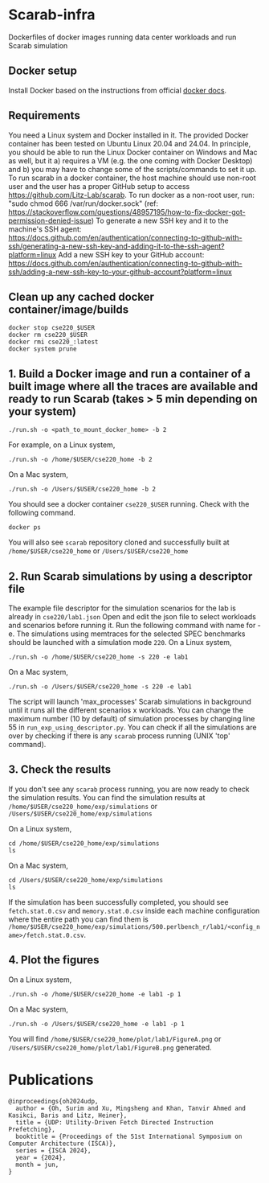 # Scarab-infra
Dockerfiles of docker images running data center workloads and run Scarab simulation

## Docker setup
Install Docker based on the instructions from official [docker docs](https://docs.docker.com/engine/install/).

## Requirements
You need a Linux system and Docker installed in it.
The provided Docker container has been tested on Ubuntu Linux 20.04 and 24.04. In principle, you should be able to run the Linux Docker container on Windows and Mac as well, but it a) requires a VM (e.g. the one coming with Docker Desktop) and b) you may have to change some of the scripts/commands to set it up.
To run scarab in a docker container, the host machine should use non-root user and the user has a proper GitHub setup to access https://github.com/Litz-Lab/scarab.
To run docker as a non-root user, run: "sudo chmod 666 /var/run/docker.sock" (ref: https://stackoverflow.com/questions/48957195/how-to-fix-docker-got-permission-denied-issue)
To generate a new SSH key and it to the machine's SSH agent: https://docs.github.com/en/authentication/connecting-to-github-with-ssh/generating-a-new-ssh-key-and-adding-it-to-the-ssh-agent?platform=linux
Add a new SSH key to your GitHub account: https://docs.github.com/en/authentication/connecting-to-github-with-ssh/adding-a-new-ssh-key-to-your-github-account?platform=linux

## Clean up any cached docker container/image/builds
```
docker stop cse220_$USER
docker rm cse220_$USER
docker rmi cse220_:latest
docker system prune
```

## 1. Build a Docker image and run a container of a built image where all the traces are available and ready to run Scarab (takes > 5 min depending on your system)
```
./run.sh -o <path_to_mount_docker_home> -b 2
```
For example, on a Linux system,
```
./run.sh -o /home/$USER/cse220_home -b 2
```
On a Mac system,
```
./run.sh -o /Users/$USER/cse220_home -b 2
```

You should see a docker container `cse220_$USER` running. Check with the following command.
```
docker ps
```
You will also see `scarab` repository cloned and successfully built at `/home/$USER/cse220_home` or `/Users/$USER/cse220_home`

## 2. Run Scarab simulations by using a descriptor file
The example file descriptor for the simulation scenarios for the lab is already in `cse220/lab1.json`
Open and edit the json file to select workloads and scenarios before running it.
Run the following command with <experiment> name for -e. The simulations using memtraces for the selected SPEC benchmarks should be launched with a simulation mode `220`.
On a Linux system,
```
./run.sh -o /home/$USER/cse220_home -s 220 -e lab1
```
On a Mac system,
```
./run.sh -o /Users/$USER/cse220_home -s 220 -e lab1
```
The script will launch 'max_processes' Scarab simulations in background until it runs all the different scenarios x workloads. You can change the maximum number (10 by default) of simulation processes by changing line 55 in `run_exp_using_descriptor.py`. You can check if all the simulations are over by checking if there is any `scarab` process running (UNIX 'top' command).

## 3. Check the results
If you don't see any `scarab` process running, you are now ready to check the simulation results.
You can find the simulation results at `/home/$USER/cse220_home/exp/simulations` or `/Users/$USER/cse220_home/exp/simulations`

On a Linux system,
```
cd /home/$USER/cse220_home/exp/simulations
ls
```
On a Mac system,
```
cd /Users/$USER/cse220_home/exp/simulations
ls
```
If the simulation has been successfully completed, you should see `fetch.stat.0.csv` and `memory.stat.0.csv` inside each machine configuration where the entire path you can find them is `/home/$USER/cse220_home/exp/simulations/500.perlbench_r/lab1/<config_name>/fetch.stat.0.csv`.

## 4. Plot the figures
On a Linux system,
```
./run.sh -o /home/$USER/cse220_home -e lab1 -p 1
```
On a Mac system,
```
./run.sh -o /Users/$USER/cse220_home -e lab1 -p 1
```

You will find `/home/$USER/cse220_home/plot/lab1/FigureA.png` or `/Users/$USER/cse220_home/plot/lab1/FigureB.png` generated.

# Publications

```
@inproceedings{oh2024udp,
  author = {Oh, Surim and Xu, Mingsheng and Khan, Tanvir Ahmed and Kasikci, Baris and Litz, Heiner},
  title = {UDP: Utility-Driven Fetch Directed Instruction Prefetching},
  booktitle = {Proceedings of the 51st International Symposium on Computer Architecture (ISCA)},
  series = {ISCA 2024},
  year = {2024},
  month = jun,
}
```
